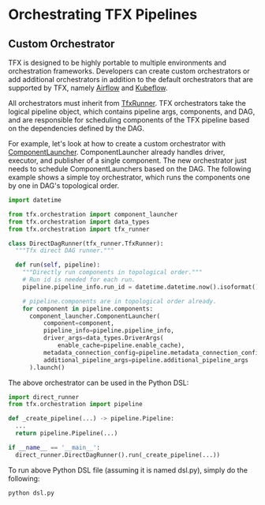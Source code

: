 # Orchestrating TFX Pipelines

## Custom Orchestrator

TFX is designed to be highly portable to multiple environments and orchestration
frameworks. Developers can create custom orchestrators or add additional
orchestrators in addition to the default orchestrators that are supported by
TFX, namely [Airflow](airflow.md) and [Kubeflow](kubeflow.md).

All orchestrators must inherit from
[TfxRunner](https://github.com/tensorflow/tfx/blob/master/tfx/orchestration/tfx_runner.py).
TFX orchestrators take the logical pipeline object, which contains pipeline
args, components, and DAG, and are responsible for scheduling components of the
TFX pipeline based on the dependencies defined by the DAG.

For example, let's look at how to create a custom orchestrator with
[ComponentLauncher](https://github.com/tensorflow/tfx/blob/master/tfx/orchestration/component_launcher.py).
ComponentLauncher already handles driver, executor, and publisher of a single
component. The new orchestrator just needs to schedule ComponentLaunchers based
on the DAG. The following example shows a simple toy orchestrator, which runs
the components one by one in DAG's topological order.

```python
import datetime

from tfx.orchestration import component_launcher
from tfx.orchestration import data_types
from tfx.orchestration import tfx_runner

class DirectDagRunner(tfx_runner.TfxRunner):
  """Tfx direct DAG runner."""

  def run(self, pipeline):
    """Directly run components in topological order."""
    # Run id is needed for each run.
    pipeline.pipeline_info.run_id = datetime.datetime.now().isoformat()

    # pipeline.components are in topological order already.
    for component in pipeline.components:
      component_launcher.ComponentLauncher(
          component=component,
          pipeline_info=pipeline.pipeline_info,
          driver_args=data_types.DriverArgs(
              enable_cache=pipeline.enable_cache),
          metadata_connection_config=pipeline.metadata_connection_config,
          additional_pipeline_args=pipeline.additional_pipeline_args
      ).launch()
```

The above orchestrator can be used in the Python DSL:

```python
import direct_runner
from tfx.orchestration import pipeline

def _create_pipeline(...) -> pipeline.Pipeline:
  ...
  return pipeline.Pipeline(...)

if __name__ == '__main__':
  direct_runner.DirectDagRunner().run(_create_pipeline(...))
```

To run above Python DSL file (assuming it is named dsl.py), simply do the
following:

```bash
python dsl.py
```
